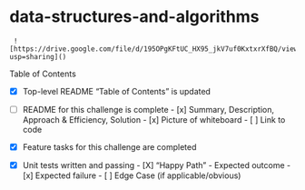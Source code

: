 # data-structures-and-algorithms
     ![https://drive.google.com/file/d/195OPgKFtUC_HX95_jkV7uf0KxtxrXfBQ/view?usp=sharing]()
Table of Contents
 - [x] Top-level README “Table of Contents” is updated
 - [ ] README for this challenge is complete
       - [x] Summary, Description, Approach & Efficiency, Solution
       - [x] Picture of whiteboard
       - [ ] Link to code
 - [x] Feature tasks for this challenge are completed
 - [x] Unit tests written and passing
       - [X] “Happy Path” - Expected outcome
       - [x] Expected failure
       - [ ] Edge Case (if applicable/obvious)

  
